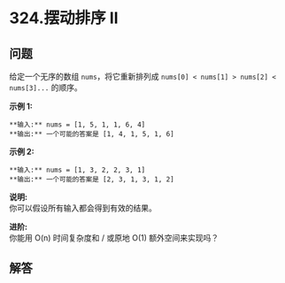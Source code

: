 # 324.摆动排序 II

## 问题

给定一个无序的数组 `nums`，将它重新排列成 `nums[0] < nums[1] > nums[2] < nums[3]...` 的顺序。

**示例 1:**

```
**输入:** nums = [1, 5, 1, 1, 6, 4]
**输出:** 一个可能的答案是 [1, 4, 1, 5, 1, 6]
```

**示例 2:**

```
**输入:** nums = [1, 3, 2, 2, 3, 1]
**输出:** 一个可能的答案是 [2, 3, 1, 3, 1, 2]
```

**说明:**  
你可以假设所有输入都会得到有效的结果。

**进阶:**  
你能用 O(n) 时间复杂度和 / 或原地 O(1) 额外空间来实现吗？



## 解答

